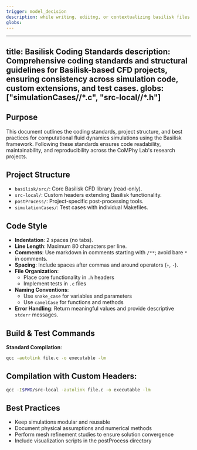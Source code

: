 ```yaml
---
trigger: model_decision
description: while writing, ediitng, or contextualizing basilisk files (usually .c and .h)
globs: 
---
```

---
title: Basilisk Coding Standards
description: Comprehensive coding standards and structural guidelines for Basilisk-based CFD projects, ensuring consistency across simulation code, custom extensions, and test cases.
globs: ["simulationCases/**/*.c", "src-local/**/*.h"]
---

## Purpose

This document outlines the coding standards, project structure, and best practices for computational fluid dynamics simulations using the Basilisk framework. Following these standards ensures code readability, maintainability, and reproducibility across the CoMPhy Lab's research projects.

## Project Structure

- `basilisk/src/`: Core Basilisk CFD library (read-only).
- `src-local/`: Custom headers extending Basilisk functionality.
- `postProcess/`: Project-specific post-processing tools.
- `simulationCases/`: Test cases with individual Makefiles.

## Code Style

- **Indentation**: 2 spaces (no tabs).
- **Line Length**: Maximum 80 characters per line.
- **Comments**: Use markdown in comments starting with `/**`; avoid bare `*` in comments.
- **Spacing**: Include spaces after commas and around operators (`+`, `-`).
- **File Organization**: 
  - Place core functionality in `.h` headers
  - Implement tests in `.c` files
- **Naming Conventions**: 
  - Use `snake_case` for variables and parameters
  - Use `camelCase` for functions and methods
- **Error Handling**: Return meaningful values and provide descriptive `stderr` messages.

## Build & Test Commands

**Standard Compilation**:

```bash
qcc -autolink file.c -o executable -lm
```

## Compilation with Custom Headers:

```bash
qcc -I$PWD/src-local -autolink file.c -o executable -lm
```


## Best Practices
- Keep simulations modular and reusable
- Document physical assumptions and numerical methods
- Perform mesh refinement studies to ensure solution convergence
- Include visualization scripts in the postProcess directory
